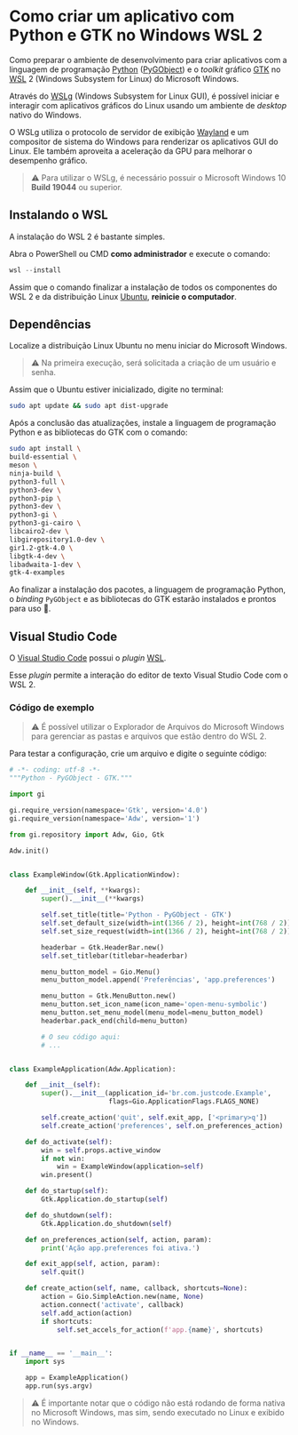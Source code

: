 # Como criar um aplicativo com Python e GTK no Windows WSL 2

Como preparar o ambiente de desenvolvimento para criar aplicativos com a linguagem de programação [Python](https://www.python.org/) ([PyGObject](https://pypi.org/project/PyGObject/)) e o *toolkit* gráfico [GTK](https://www.gtk.org/) no [WSL](https://learn.microsoft.com/pt-br/windows/wsl/about) 2 (Windows Subsystem for Linux) do Microsoft Windows.

Através do [WSLg](https://github.com/microsoft/wslg) (Windows Subsystem for Linux GUI), é possível iniciar e interagir com aplicativos gráficos do Linux usando um ambiente de *desktop* nativo do Windows.

O WSLg utiliza o protocolo de servidor de exibição [Wayland](https://wayland.freedesktop.org/) e um compositor de sistema do Windows para renderizar os aplicativos GUI do Linux. Ele também aproveita a aceleração da GPU para melhorar o desempenho gráfico.

> ⚠️ Para utilizar o WSLg, é necessário possuir o Microsoft Windows 10 **Build 19044** ou superior.

## Instalando o WSL

A instalação do WSL 2 é bastante simples.

Abra o PowerShell ou CMD **como administrador** e execute o comando:

```ps1
wsl --install
```

Assim que o comando finalizar a instalação de todos os componentes do WSL 2 e da distribuição Linux [Ubuntu](https://ubuntu.com/download), **reinicie o computador**.

## Dependências

Localize a distribuição Linux Ubuntu no menu iniciar do Microsoft Windows.

> ⚠️ Na primeira execução, será solicitada a criação de um usuário e senha.

Assim que o Ubuntu estiver inicializado, digite no terminal:

```bash
sudo apt update && sudo apt dist-upgrade
```

Após a conclusão das atualizações, instale a linguagem de programação Python e as bibliotecas do GTK com o comando:

```bash
sudo apt install \
build-essential \
meson \
ninja-build \
python3-full \
python3-dev \
python3-pip \
python3-dev \
python3-gi \
python3-gi-cairo \
libcairo2-dev \
libgirepository1.0-dev \
gir1.2-gtk-4.0 \
libgtk-4-dev \
libadwaita-1-dev \
gtk-4-examples
```

Ao finalizar a instalação dos pacotes, a linguagem de programação Python, o *binding* `PyGObject` e as bibliotecas do GTK estarão instalados e prontos para uso 🚀.

## Visual Studio Code

O [Visual Studio Code](https://code.visualstudio.com/) possui o *plugin* [WSL](https://marketplace.visualstudio.com/items?itemName=ms-vscode-remote.remote-wsl).

Esse *plugin* permite a interação do editor de texto Visual Studio Code com o WSL 2.

### Código de exemplo

> ⚠️ É possível utilizar o Explorador de Arquivos do Microsoft Windows para gerenciar as pastas e arquivos que estão dentro do WSL 2.

Para testar a configuração, crie um arquivo e digite o seguinte código:

```python
# -*- coding: utf-8 -*-
"""Python - PyGObject - GTK."""

import gi

gi.require_version(namespace='Gtk', version='4.0')
gi.require_version(namespace='Adw', version='1')

from gi.repository import Adw, Gio, Gtk

Adw.init()


class ExampleWindow(Gtk.ApplicationWindow):

    def __init__(self, **kwargs):
        super().__init__(**kwargs)

        self.set_title(title='Python - PyGObject - GTK')
        self.set_default_size(width=int(1366 / 2), height=int(768 / 2))
        self.set_size_request(width=int(1366 / 2), height=int(768 / 2))

        headerbar = Gtk.HeaderBar.new()
        self.set_titlebar(titlebar=headerbar)

        menu_button_model = Gio.Menu()
        menu_button_model.append('Preferências', 'app.preferences')

        menu_button = Gtk.MenuButton.new()
        menu_button.set_icon_name(icon_name='open-menu-symbolic')
        menu_button.set_menu_model(menu_model=menu_button_model)
        headerbar.pack_end(child=menu_button)

        # O seu código aqui:
        # ...


class ExampleApplication(Adw.Application):

    def __init__(self):
        super().__init__(application_id='br.com.justcode.Example',
                         flags=Gio.ApplicationFlags.FLAGS_NONE)

        self.create_action('quit', self.exit_app, ['<primary>q'])
        self.create_action('preferences', self.on_preferences_action)

    def do_activate(self):
        win = self.props.active_window
        if not win:
            win = ExampleWindow(application=self)
        win.present()

    def do_startup(self):
        Gtk.Application.do_startup(self)

    def do_shutdown(self):
        Gtk.Application.do_shutdown(self)

    def on_preferences_action(self, action, param):
        print('Ação app.preferences foi ativa.')

    def exit_app(self, action, param):
        self.quit()

    def create_action(self, name, callback, shortcuts=None):
        action = Gio.SimpleAction.new(name, None)
        action.connect('activate', callback)
        self.add_action(action)
        if shortcuts:
            self.set_accels_for_action(f'app.{name}', shortcuts)


if __name__ == '__main__':
    import sys

    app = ExampleApplication()
    app.run(sys.argv)
```

> ⚠️ É importante notar que o código não está rodando de forma nativa no Microsoft Windows, mas sim, sendo executado no Linux e exibido no Windows.
